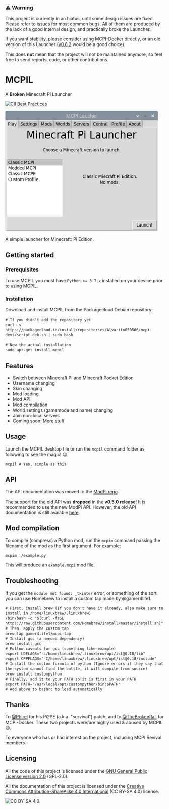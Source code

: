 ### :warning: Warning
This project is currently in an hiatus, until some design issues are fixed. Please refer to [issues](https://github.com/MCPI-Devs/MCPIL/issues) for most common bugs. All of them are produced by the lack of a good internal design, and practically broke the Launcher.

If you want stability, please consider using MCPI-Docker directly, or an old version of this Launcher ([v0.6.2](https://github.com/MCPI-Devs/MCPIL/releases/tag/v0.6.2) would be a good choice).

This does **not** mean that the project will not be maintained anymore, so feel free to send reports, code, or other contributions.


# MCPIL
A **Broken** Minecraft Pi Launcher

[![CII Best Practices](https://bestpractices.coreinfrastructure.org/projects/4335/badge)](https://bestpractices.coreinfrastructure.org/projects/4335)

![screenshot](https://raw.githubusercontent.com/Alvarito050506/MCPIL/master/screenshot.png)

A simple launcher for Minecraft: Pi Edition.


## Getting started
### Prerequisites
To use MCPIL you must have `Python >= 3.7.x` installed on your device prior to using MCPIL.

### Installation
Download and install MCPIL from the Packagecloud Debian repository:
```shell
# If you didn't add the repository yet
curl -s https://packagecloud.io/install/repositories/Alvarito050506/mcpi-devs/script.deb.sh | sudo bash

# Now the actual installation
sudo apt-get install mcpil
```

## Features
 + Switch between Minecraft Pi and Minecraft Pocket Edition
 + Username changing
 + Skin changing
 + Mod loading
 + Mod API
 + Mod compilation
 + World settings (gamemode and name) changing
 + Join non-local servers
 + Coming soon: More stuff 

## Usage
Launch the MCPIL desktop file or run the `mcpil` command folder as following to see the magic! :wink:
```shell
mcpil # Yes, simple as this
```

## API
The API documentation was moved to the [ModPi repo](https://github.com/MCPI-Devs/modpi).

The support for the old API was **dropped** in the **v0.5.0 release**! It is recommended to use the new ModPi API. However, the old API documentation is still avaiable [here](https://github.com/MCPI-Devs/MCPIL/tree/3470fb73b81510f5e819a34c04cca6f86457c2b2#api).

## Mod compilation
To compile (compress) a Python mod, run the `mcpim` command passing the filename of the mod as the first argument. For example:
```shell
mcpim ./example.py
```
This will produce an `example.mcpi` mod file.

## Troubleshooting
If you get the `module not found: _tkinter` error, or something of the sort, you can use Homebrew to install a custom tap made by @gamer4life1.
```shell
# First, install brew (If you don't have it already, also make sure to install in /home/linuxbrew/.linuxbrew)
/bin/bash -c "$(curl -fsSL https://raw.githubusercontent.com/Homebrew/install/master/install.sh)"
# Then, apply the custom tap
brew tap gamer4life1/mcpi-tap
# Install gcc (a needed dependency)
brew install gcc
# Follow caveats for gcc (something like example)
export LDFLAGS="-L/home/linuxbrew/.linuxbrew/opt/isl@0.18/lib"
export CPPFLAGS="-I/home/linuxbrew/.linuxbrew/opt/isl@0.18/include"
# Install the custom formula of python (Ignore errors if they say that the system cannot find the bottle, it will compile from source)
brew install custompython
# Finally, add it to your PATH so it is first in your PATH
export PATH="/usr/local/opt/custompython/bin:$PATH"
# Add above to bashrc to load automatically
```

## Thanks
To [@Phirel](https://www.minecraftforum.net/members/Phirel) for his Pi2PE (a.k.a. "survival") patch, and to [@TheBrokenRail](https://thebrokenrail.com) for MCPI-Docker. These two projects were/are highly used & abused by MCPIL :wink:.

To everyone who has or had interest on the project, including MCPI Revival members.

## Licensing
All the code of this project is licensed under the [GNU General Public License version 2.0](https://github.com/Alvarito050506/MCPIL/blob/master/LICENSE) (GPL-2.0).

All the documentation of this project is licensed under the [Creative Commons Attribution-ShareAlike 4.0 International](https://creativecommons.org/licenses/by-sa/4.0/) (CC BY-SA 4.0) license.

![CC BY-SA 4.0](https://i.creativecommons.org/l/by-sa/4.0/88x31.png)
